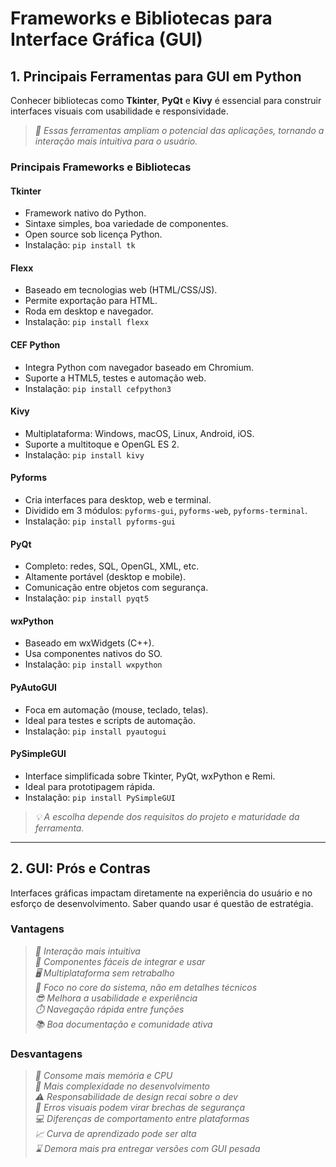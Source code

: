 # **Frameworks e Bibliotecas para Interface Gráfica (GUI)**

## 1. Principais Ferramentas para GUI em Python

Conhecer bibliotecas como **Tkinter**, **PyQt** e **Kivy** é essencial para construir interfaces visuais com usabilidade e responsividade.

> *🎯 Essas ferramentas ampliam o potencial das aplicações, tornando a interação mais intuitiva para o usuário.*

### Principais Frameworks e Bibliotecas

#### **Tkinter**

- Framework nativo do Python.
- Sintaxe simples, boa variedade de componentes.
- Open source sob licença Python.
- Instalação: `pip install tk`

#### **Flexx**

- Baseado em tecnologias web (HTML/CSS/JS).
- Permite exportação para HTML.
- Roda em desktop e navegador.
- Instalação: `pip install flexx`

#### **CEF Python**

- Integra Python com navegador baseado em Chromium.
- Suporte a HTML5, testes e automação web.
- Instalação: `pip install cefpython3`

#### **Kivy**

- Multiplataforma: Windows, macOS, Linux, Android, iOS.
- Suporte a multitoque e OpenGL ES 2.
- Instalação: `pip install kivy`

#### **Pyforms**

- Cria interfaces para desktop, web e terminal.
- Dividido em 3 módulos: `pyforms-gui`, `pyforms-web`, `pyforms-terminal`.
- Instalação: `pip install pyforms-gui`

#### **PyQt**

- Completo: redes, SQL, OpenGL, XML, etc.
- Altamente portável (desktop e mobile).
- Comunicação entre objetos com segurança.
- Instalação: `pip install pyqt5`

#### **wxPython**

- Baseado em wxWidgets (C++).
- Usa componentes nativos do SO.
- Instalação: `pip install wxpython`

#### **PyAutoGUI**

- Foca em automação (mouse, teclado, telas).
- Ideal para testes e scripts de automação.
- Instalação: `pip install pyautogui`

#### **PySimpleGUI**

- Interface simplificada sobre Tkinter, PyQt, wxPython e Remi.
- Ideal para prototipagem rápida.
- Instalação: `pip install PySimpleGUI`

> *💡 A escolha depende dos requisitos do projeto e maturidade da ferramenta.*

---
## 2. GUI: Prós e Contras

Interfaces gráficas impactam diretamente na experiência do usuário e no esforço de desenvolvimento. Saber quando usar é questão de estratégia.

### Vantagens

> *🧠 Interação mais intuitiva*  
> *🧰 Componentes fáceis de integrar e usar*  
> *🖥️ Multiplataforma sem retrabalho*  
> *🚀 Foco no core do sistema, não em detalhes técnicos*  
> *😎 Melhora a usabilidade e experiência*  
> *⏱️ Navegação rápida entre funções*  
> *📚 Boa documentação e comunidade ativa*

### Desvantagens

> *🐢 Consome mais memória e CPU*  
> *🔧 Mais complexidade no desenvolvimento*  
> *⚠️ Responsabilidade de design recai sobre o dev*  
> *🧨 Erros visuais podem virar brechas de segurança*  
> *💻 Diferenças de comportamento entre plataformas*  
> *📈 Curva de aprendizado pode ser alta*  
> *⌛ Demora mais pra entregar versões com GUI pesada*